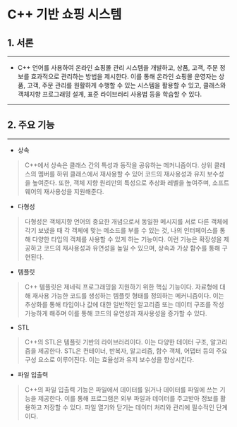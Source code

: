# C++ 기반 쇼핑 시스템
## 1. 서론 
---
 * C++ 언어를 사용하여 온라인 쇼핑몰 관리 시스템을 개발하고, 상품, 고객, 주문 정보를 효과적으로 관리하는 방법을 제시한다. 이를 통해 온라인 쇼핑몰 운영자는 상품, 고객, 주문 관리를 원활하게 수행할 수 있는 시스템을 활용할 수 있고, 클래스와 객체지향 프로그래밍 설계, 표준 라이브러리 사용법 등을 학습할 수 있다.
---
## 2. 주요 기능
---
+ 상속
> C++에서 상속은 클래스 간의 특성과 동작을 공유하는 메커니즘이다. 상위 클래스의 멤버를 하위 클래스에서 재사용할 수 있어 코드의 재사용성과 유지 보수성을 높여준다. 또한, 객체 지향 원리만의 특성으로 추상화 레벨을 높여주며, 소프트웨어의 재사용성을 지원해준다.
+ 다형성
> 다형성은 객체지향 언어의 중요한 개념으로서 동일한 메시지를 서로 다른 객체에 각기 보냈을 때 각 객체에 맞는 메소드를 부를 수 있는 것, 나의 인터페이스를 통해 다양한 타입의 객체를 사용할 수 있게 하는 기능이다. 이런 기능은 확장성을 제공하고 코드의 재사용성과 유연성을 높일 수 있으며, 상속과 가상 함수를 통해 구현된다.
+ 템플릿
> C++ 템플릿은 제네릭 프로그래밍을 지원하기 위한 핵심 기능이다. 자료형에 대해 재사용 가능한 코드를 생성하는 템플릿 형태를 정의하는 메커니즘이다. 이는 추상화를 통해 타입이나 값에 대한 일반적인 알고리즘 또는 데이터 구조를 작성 가능하게 해주며 이를 통해 코드의 유연성과 재사용성을 증가할 수 있다.
+ STL
> C++의 STL은 템플릿 기반의 라이브러리이다. 이는 다양한 데이터 구조, 알고리즘을 제공한다. STL은 컨테이너, 반복자, 알고리즘, 함수 객체, 어댑터 등의 주요 구성 요소로 이루어진다. 이는 효율성과 유지 보수성을 향상시킨다. 
+ 파일 입출력
> C++의 파일 입출력 기능은 파일에서 데이터를 읽거나 데이터를 파일에 쓰는 기능을 제공한다. 이를 통해 프로그램은 외부 파일과 데이터를 주고받아 정보를 활용하고 저장할 수 있다. 파일 열기와 닫기는 데이터 처리와 관리에 필수적인 단계이다.
